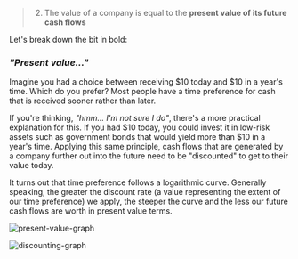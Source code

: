 > 2. The value of a company is equal to the **present value of its future cash flows**

Let's break down the bit in bold: 

### _**"Present value..."**_

Imagine you had a choice between receiving $10 today and $10 in a year's time. Which do you prefer? Most people have a time preference for cash that is received sooner rather than later. 

If you're thinking, *"hmm... I'm not sure I do"*, there's a more practical explanation for this. If you had $10 today, you could invest it in low-risk assets such as government bonds that would yield more than $10 in a year's time. Applying this same principle, cash flows that are generated by a company further out into the future need to be "discounted" to get to their value today. 

It turns out that time preference follows a logarithmic curve. Generally speaking, the greater the discount rate (a value representing the extent of our time preference) we apply, the steeper the curve and the less our future cash flows are worth in present value terms.

![present-value-graph](graphics/present-value-graph.png)

![discounting-graph](graphics/discounting-graph.png)

